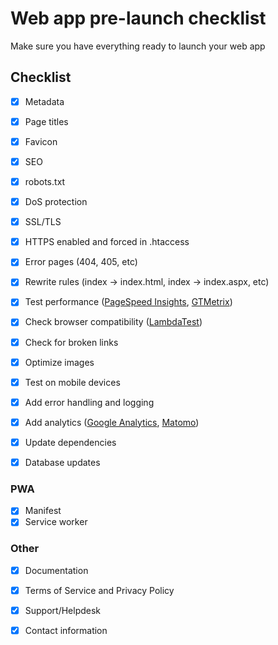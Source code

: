 # Web app pre-launch checklist
Make sure you have everything ready to launch your web app

## Checklist

- [x] Metadata
- [x] Page titles
- [x] Favicon
- [x] SEO
- [x] robots.txt
- [x] DoS protection
- [x] SSL/TLS
- [x] HTTPS enabled and forced in .htaccess
- [x] Error pages (404, 405, etc)
- [x] Rewrite rules (index -> index.html, index -> index.aspx, etc)
- [x] Test performance ([PageSpeed Insights](https://developers.google.com/speed/pagespeed/insights/), [GTMetrix](https://gtmetrix.com/))
- [x] Check browser compatibility ([LambdaTest](https://www.lambdatest.com/))
- [x] Check for broken links
- [x] Optimize images
- [x] Test on mobile devices
- [x] Add error handling and logging
- [x] Add analytics ([Google Analytics](https://analytics.google.com/analytics/web/), [Matomo](https://matomo.org/))

- [x] Update dependencies
- [x] Database updates

### PWA
- [x] Manifest
- [x] Service worker

### Other
- [x] Documentation
- [x] Terms of Service and Privacy Policy
- [x] Support/Helpdesk
- [x] Contact information


